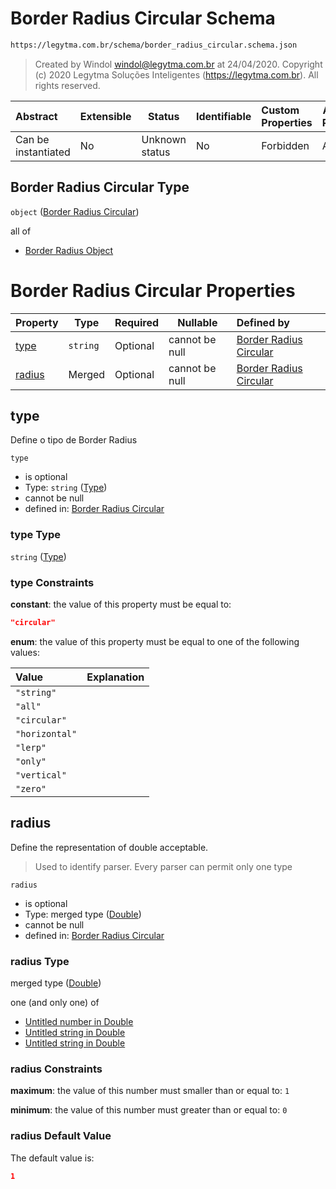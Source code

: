 # Border Radius Circular Schema

```txt
https://legytma.com.br/schema/border_radius_circular.schema.json
```




> Created by Windol [windol@legytma.com.br](mailto:windol@legytma.com.br) at 24/04/2020.
> Copyright (c) 2020 Legytma Soluções Inteligentes (<https://legytma.com.br>). All rights reserved.
>

| Abstract            | Extensible | Status         | Identifiable | Custom Properties | Additional Properties | Access Restrictions | Defined In                                                                                                |
| :------------------ | ---------- | -------------- | ------------ | :---------------- | --------------------- | ------------------- | --------------------------------------------------------------------------------------------------------- |
| Can be instantiated | No         | Unknown status | No           | Forbidden         | Allowed               | none                | [border_radius_circular.schema.json](../schema/border_radius_circular.schema.json "open original schema") |

## Border Radius Circular Type

`object` ([Border Radius Circular](border_radius_circular.md))

all of

-   [Border Radius Object](border_radius-oneof-border-radius-object.md "check type definition")

# Border Radius Circular Properties

| Property          | Type     | Required | Nullable       | Defined by                                                                                                                                                   |
| :---------------- | -------- | -------- | -------------- | :----------------------------------------------------------------------------------------------------------------------------------------------------------- |
| [type](#type)     | `string` | Optional | cannot be null | [Border Radius Circular](border_radius_circular-properties-type.md "https&#x3A;//legytma.com.br/schema/border_radius_circular.schema.json#/properties/type") |
| [radius](#radius) | Merged   | Optional | cannot be null | [Border Radius Circular](app_bar_theme-properties-double.md "https&#x3A;//legytma.com.br/schema/double.schema.json#/properties/radius")                      |

## type

Define o tipo de Border Radius


`type`

-   is optional
-   Type: `string` ([Type](border_radius_circular-properties-type.md))
-   cannot be null
-   defined in: [Border Radius Circular](border_radius_circular-properties-type.md "https&#x3A;//legytma.com.br/schema/border_radius_circular.schema.json#/properties/type")

### type Type

`string` ([Type](border_radius_circular-properties-type.md))

### type Constraints

**constant**: the value of this property must be equal to:

```json
"circular"
```

**enum**: the value of this property must be equal to one of the following values:

| Value          | Explanation |
| :------------- | ----------- |
| `"string"`     |             |
| `"all"`        |             |
| `"circular"`   |             |
| `"horizontal"` |             |
| `"lerp"`       |             |
| `"only"`       |             |
| `"vertical"`   |             |
| `"zero"`       |             |

## radius

Define the representation of double acceptable.


> Used to identify parser. Every parser can permit only one type
>

`radius`

-   is optional
-   Type: merged type ([Double](app_bar_theme-properties-double.md))
-   cannot be null
-   defined in: [Border Radius Circular](app_bar_theme-properties-double.md "https&#x3A;//legytma.com.br/schema/double.schema.json#/properties/radius")

### radius Type

merged type ([Double](app_bar_theme-properties-double.md))

one (and only one) of

-   [Untitled number in Double](double-oneof-0.md "check type definition")
-   [Untitled string in Double](double-oneof-1.md "check type definition")
-   [Untitled string in Double](double-oneof-2.md "check type definition")

### radius Constraints

**maximum**: the value of this number must smaller than or equal to: `1`

**minimum**: the value of this number must greater than or equal to: `0`

### radius Default Value

The default value is:

```json
1
```
